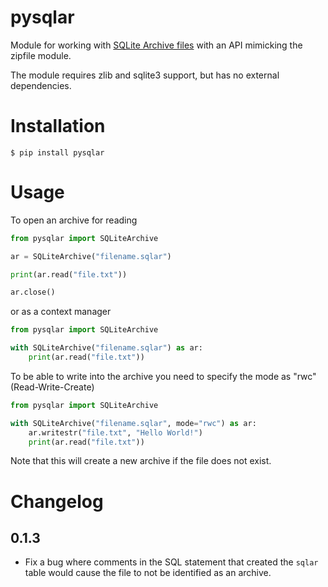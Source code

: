 # pysqlar

Module for working with [SQLite Archive files](https://www.sqlite.org/sqlar.html)
with an API mimicking the zipfile module.

The module requires zlib and sqlite3 support, but has no external dependencies.

# Installation

`$ pip install pysqlar`

# Usage

To open an archive for reading

```python
from pysqlar import SQLiteArchive

ar = SQLiteArchive("filename.sqlar")

print(ar.read("file.txt"))

ar.close()
```

or as a context manager

```python
from pysqlar import SQLiteArchive

with SQLiteArchive("filename.sqlar") as ar:
    print(ar.read("file.txt"))
```

To be able to write into the archive you need to specify the mode as "rwc"
(Read-Write-Create)

```python
from pysqlar import SQLiteArchive

with SQLiteArchive("filename.sqlar", mode="rwc") as ar:
    ar.writestr("file.txt", "Hello World!")
    print(ar.read("file.txt"))
```

Note that this will create a new archive if the file does not exist.

# Changelog

## 0.1.3

- Fix a bug where comments in the SQL statement that created the `sqlar` table
  would cause the file to not be identified as an archive.
